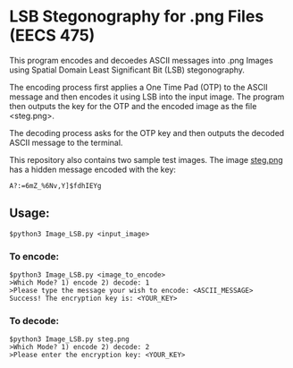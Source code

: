 # LSB Stegonography for .png Files (EECS 475)

This program encodes and decoedes ASCII messages into .png Images using Spatial Domain Least Significant Bit (LSB) stegonography.

The encoding process first applies a One Time Pad (OTP) to the ASCII message and then encodes it using LSB into the input image. 
The program then outputs the key for the OTP and the encoded image as the file <steg.png>.

The decoding process asks for the OTP key and then outputs the decoded ASCII message to the terminal. 

This repository also contains two sample test images.
The image [steg.png]() has a hidden message encoded with the key:
```
A?:=6mZ_%6Nv,Y]$fdhIEYg
```
## Usage:

```console
$python3 Image_LSB.py <input_image> 
```

### To encode:
```console
$python3 Image_LSB.py <image_to_encode> 
>Which Mode? 1) encode 2) decode: 1
>Please type the message your wish to encode: <ASCII_MESSAGE> 
Success! The encryption key is: <YOUR_KEY>
```

### To decode:
```console
$python3 Image_LSB.py steg.png 
>Which Mode? 1) encode 2) decode: 2
>Please enter the encryption key: <YOUR_KEY>
```
